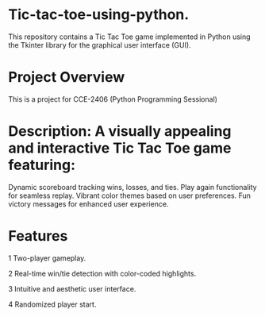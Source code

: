 # Tic-tac-toe-using-python.
This repository contains a Tic Tac Toe game implemented in Python using the Tkinter library for the graphical user interface (GUI).

# Project Overview
This is a project for CCE-2406 (Python Programming Sessional)
# Description: A visually appealing and interactive Tic Tac Toe game featuring:
Dynamic scoreboard tracking wins, losses, and ties.
Play again functionality for seamless replay.
Vibrant color themes based on user preferences.
Fun victory messages for enhanced user experience.

# Features
1 Two-player gameplay.

2 Real-time win/tie detection with color-coded highlights.

3 Intuitive and aesthetic user interface.

4 Randomized player start.
